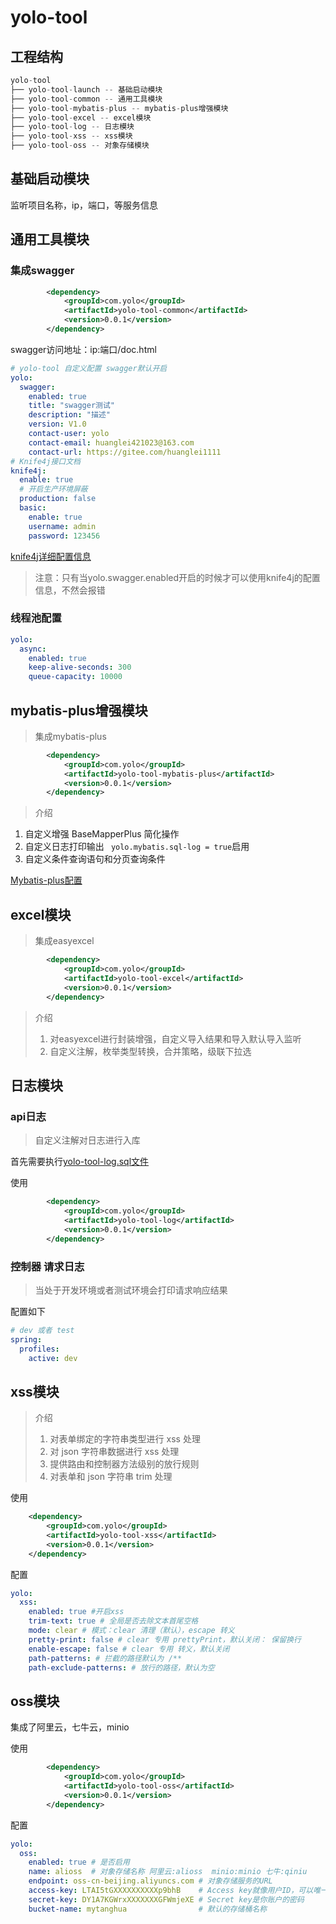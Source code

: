 # yolo-tool

## 工程结构

```java
yolo-tool
├── yolo-tool-launch -- 基础启动模块
├── yolo-tool-common -- 通用工具模块
├── yolo-tool-mybatis-plus -- mybatis-plus增强模块  
├── yolo-tool-excel -- excel模块  
├── yolo-tool-log -- 日志模块   
├── yolo-tool-xss -- xss模块  
├── yolo-tool-oss -- 对象存储模块  
```

## 基础启动模块

监听项目名称，ip，端口，等服务信息

## 通用工具模块

### 集成swagger

```xml
        <dependency>
            <groupId>com.yolo</groupId>
            <artifactId>yolo-tool-common</artifactId>
            <version>0.0.1</version>
        </dependency>
```

swagger访问地址：ip:端口/doc.html

```yml
# yolo-tool 自定义配置 swagger默认开启
yolo:
  swagger:
    enabled: true
    title: "swagger测试"
    description: "描述"
    version: V1.0
    contact-user: yolo
    contact-email: huanglei421023@163.com
    contact-url: https://gitee.com/huanglei1111
# Knife4j接口文档
knife4j:
  enable: true
  # 开启生产环境屏蔽
  production: false
  basic:
    enable: true
    username: admin
    password: 123456
```

[knife4j详细配置信息](https://gitee.com/huanglei1111/developer-document/blob/master/SpringBoot%20%E7%B3%BB%E5%88%97/springboot-%E6%95%B4%E5%90%88knife4j.md)

> 注意：只有当yolo.swagger.enabled开启的时候才可以使用knife4j的配置信息，不然会报错

### 线程池配置

```yml
yolo:
  async:
    enabled: true
    keep-alive-seconds: 300
    queue-capacity: 10000
```

## mybatis-plus增强模块

> 集成mybatis-plus

```xml
        <dependency>
            <groupId>com.yolo</groupId>
            <artifactId>yolo-tool-mybatis-plus</artifactId>
            <version>0.0.1</version>
        </dependency>
```

> 介绍

1. 自定义增强 BaseMapperPlus 简化操作
2. 自定义日志打印输出 ` yolo.mybatis.sql-log = true`启用
3. 自定义条件查询语句和分页查询条件

[Mybatis-plus配置](https://gitee.com/huanglei1111/yolo-springboot-demo/blob/master/demo-orm-mybatis-plus/src/main/resources/application.yml)

## excel模块

> 集成easyexcel

```xml
        <dependency>
            <groupId>com.yolo</groupId>
            <artifactId>yolo-tool-excel</artifactId>
            <version>0.0.1</version>
        </dependency>
```

> 介绍
>
> 1. 对easyexcel进行封装增强，自定义导入结果和导入默认导入监听
> 2. 自定义注解，枚举类型转换，合并策略，级联下拉选

## 日志模块

### api日志

> 自定义注解对日志进行入库

首先需要执行[yolo-tool-log.sql文件](https://gitee.com/huanglei1111/yolo-tool/blob/master/doc/yolo-tool-log.sql)

使用

```xml
        <dependency>
            <groupId>com.yolo</groupId>
            <artifactId>yolo-tool-log</artifactId>
            <version>0.0.1</version>
        </dependency>
```

### 控制器 请求日志

> 当处于开发环境或者测试环境会打印请求响应结果

配置如下

```yml
# dev 或者 test
spring:
  profiles:
    active: dev
```

## xss模块

> 介绍
>
> 1. 对表单绑定的字符串类型进行 xss 处理
> 2. 对 json 字符串数据进行 xss 处理
> 3. 提供路由和控制器方法级别的放行规则
> 4. 对表单和 json 字符串 trim 处理

使用

```xml
    <dependency>
        <groupId>com.yolo</groupId>
        <artifactId>yolo-tool-xss</artifactId>
        <version>0.0.1</version>
    </dependency>
```

配置

```yml
yolo:
  xss:
    enabled: true #开启xss
    trim-text: true # 全局是否去除文本首尾空格
    mode: clear # 模式：clear 清理（默认），escape 转义
    pretty-print: false # clear 专用 prettyPrint，默认关闭： 保留换行
    enable-escape: false # clear 专用 转义，默认关闭
    path-patterns: # 拦截的路径默认为 /**
    path-exclude-patterns: # 放行的路径，默认为空
```

## oss模块

集成了阿里云，七牛云，minio

使用

```xml 
        <dependency>
            <groupId>com.yolo</groupId>
            <artifactId>yolo-tool-oss</artifactId>
            <version>0.0.1</version>
        </dependency>
```

配置

```yml
yolo:
  oss:
    enabled: true # 是否启用
    name: alioss  # 对象存储名称 阿里云:alioss  minio:minio 七牛:qiniu
    endpoint: oss-cn-beijing.aliyuncs.com # 对象存储服务的URL
    access-key: LTAI5tGXXXXXXXXXXp9bhB    # Access key就像用户ID，可以唯一标识你的账户
    secret-key: DY1A7KGWrxXXXXXXXGFWmjeXE # Secret key是你账户的密码
    bucket-name: mytanghua                # 默认的存储桶名称
```

